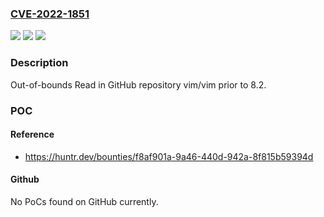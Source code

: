 ### [CVE-2022-1851](https://cve.mitre.org/cgi-bin/cvename.cgi?name=CVE-2022-1851)
![](https://img.shields.io/static/v1?label=Product&message=vim%2Fvim&color=blue)
![](https://img.shields.io/static/v1?label=Version&message=%3C%208.2%20&color=brighgreen)
![](https://img.shields.io/static/v1?label=Vulnerability&message=CWE-125%20Out-of-bounds%20Read&color=brighgreen)

### Description

Out-of-bounds Read in GitHub repository vim/vim prior to 8.2.

### POC

#### Reference
- https://huntr.dev/bounties/f8af901a-9a46-440d-942a-8f815b59394d

#### Github
No PoCs found on GitHub currently.

